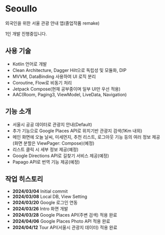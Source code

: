 # Seoullo
외국인을 위한 서울 관광 안내 앱(졸업작품 remake)

1인 개발 진행중입니다.

## 사용 기술
* Kotlin 언어로 개발
* Clean Architecture, Dagger Hilt으로 독립성 및 모듈화, DIP
* MVVM, DataBinding 사용하여 UI 로직 분리
* Coroutine, Flow로 비동기 처리
* Jetpack Compose(현재 공부중이며 일부 UI만 우선 적용)
* AAC(Room, Paging3, ViewModel, LiveData, Navigation)

## 기능 소개
* 서울시 공공 데이터로 관광지 안내(Default)
* 추가 기능으로 Google Places API로 위치기반 관광지 검색(1Km 내외)
* 메인 화면에 오늘 날씨, 미세먼지, 추천 리스트, 로그아웃 기능 등의 여러 정보 제공(화면 분할은 ViewPager: Compose)(예정)
* 리스트 클릭 시 세부 정보 제공(예정)
* Google Directions API로 길찾기 서비스 제공(예정)
* Papago API로 번역 기능 제공(예정)

## 작업 히스토리
* **2024/03/04** Initial commit
* **2024/03/08** Local DB, View Setting
* **2024/03/20** Google 로그인 연동
* **2024/03/26** Intro 화면 개발
* **2024/03/28** Google Places API(주변 검색) 적용 완료
* **2024/04/06** Google Places Photo API 적용 완료
* **2024/04/12** Tour API(서울시 관광지 데이터) 적용 완료
